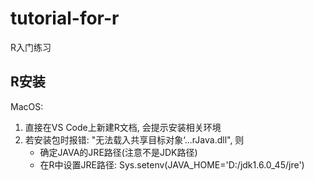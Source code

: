 # tutorial-for-r
R入门练习

## R安装
MacOS:
1. 直接在VS Code上新建R文档, 会提示安装相关环境
2. 若安装包时报错: "无法载入共享目标对象‘...rJava.dll", 则
    * 确定JAVA的JRE路径(注意不是JDK路径)
    * 在R中设置JRE路径: Sys.setenv(JAVA_HOME='D:/jdk1.6.0_45/jre')

